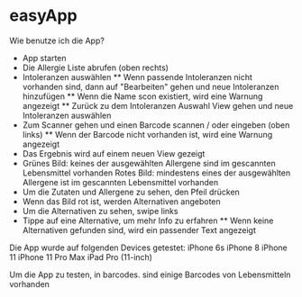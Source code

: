 # easyApp

Wie benutze ich die App?

* App starten
* Die Allergie Liste abrufen (oben rechts)
* Intoleranzen auswählen
** Wenn passende Intoleranzen nicht vorhanden sind, dann auf "Bearbeiten" gehen und neue Intoleranzen hinzufügen
** Wenn die Name scon existiert, wird eine Warnung angezeigt
** Zurück zu dem Intoleranzen Auswahl View gehen und neue Intoleranzen auswählen
* Zum Scanner gehen und einen Barcode scannen / oder eingeben (oben links)
** Wenn der Barcode nicht vorhanden ist, wird eine Warnung angezeigt
* Das Ergebnis wird auf einem neuen View gezeigt
* Grünes Bild: keines der ausgewählten Allergene sind im gescannten Lebensmittel vorhanden
  Rotes Bild: mindestens eines der ausgewählten Allergene ist im gescannten Lebensmittel vorhanden
* Um die Zutaten und Allergene zu sehen, den Pfeil drücken
* Wenn das Bild rot ist, werden Alternativen angeboten
* Um die Alternativen zu sehen, swipe links
* Tippe auf eine Alternative, um mehr Info zu erfahren
** Wenn keine Alternativen gefunden sind, wird ein passender Text angezeigt


Die App wurde auf folgenden Devices getestet:
iPhone 6s
iPhone 8
iPhone 11
iPhone 11 Pro Max
iPad Pro (11-inch)

Um die App zu testen, in barcodes. sind einige Barcodes von Lebensmitteln vorhanden
